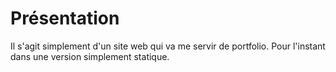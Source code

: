 # Présentation

Il s'agit simplement d'un site web qui va me servir de portfolio. Pour l'instant dans une version simplement statique.